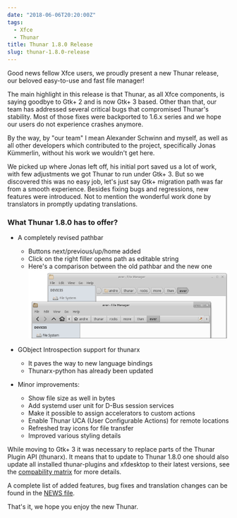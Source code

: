 ```yaml
---
date: "2018-06-06T20:20:00Z"
tags:
  - Xfce
  - Thunar
title: Thunar 1.8.0 Release
slug: thunar-1.8.0-release
---
```


Good news fellow Xfce users, we proudly present a new Thunar release, our beloved easy-to-use and fast file manager!

The main highlight in this release is that Thunar, as all Xfce components, is saying goodbye to Gtk+ 2 and is now Gtk+ 3 based. Other than that, our team has addressed several critical bugs that compromised Thunar's stability.
Most of those fixes were backported to 1.6.x series and we hope our users do not experience crashes anymore.

By the way, by "our team" I mean Alexander Schwinn and myself, as well as all other developers which contributed to the project, specifically Jonas Kümmerlin, without his work we wouldn't get here.

We picked up where Jonas left off, his initial port saved us a lot of work, with few adjustments we got Thunar to run under Gtk+ 3. But so we discovered this was no easy job, let's just say Gtk+ migration path was far from a smooth experience.
Besides fixing bugs and regressions, new features were introduced. Not to mention the wonderful work done by translators in promptly updating translations.

### What Thunar 1.8.0 has to offer?

* A completely revised pathbar
  * Buttons next/previous/up/home added
  * Click on the right filler opens path as editable string
  * Here's a comparison between the old pathbar and the new one
![Thunar comparison](/assets/img/thunar-1.8.0-comparison.png)

* GObject Introspection support for thunarx
  * It paves the way to new language bindings
  * Thunarx-python has already been updated

* Minor improvements:
  * Show file size as well in bytes
  * Add systemd user unit for D-Bus session services
  * Make it possible to assign accelerators to custom actions
  * Enable Thunar UCA (User Configurable Actions) for remote locations
  * Refreshed tray icons for file transfer
  * Improved various styling details

While moving to Gtk+ 3 it was necessary to replace parts of the Thunar Plugin API (thunarx). It means that to update to Thunar 1.8.0 one should also update all installed thunar-plugins and xfdesktop to their latest versions, see the [compability matrix](https://wiki.xfce.org/releng/4.14/roadmap/thunar/thunarx-cleanup#compatibility_matrix) for more details.

A complete list of added features, bug fixes and translation changes can be found in the [NEWS file](https://gitlab.xfce.org/xfce/thunar/-/blob/master/NEWS).

That's it, we hope you enjoy the new Thunar.
